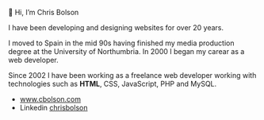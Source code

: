 👋 Hi, I’m Chris Bolson

I have been developing and designing websites for over 20 years.

I moved to Spain in the mid 90s having finished my media production degree at the University of Northumbria. 
In 2000 I began my carear as a web developer.

Since 2002 I have been working as a freelance web developer working with technologies such as <strong>HTML</strong>, CSS, JavaScript, PHP and MySQL.


- www.cbolson.com
- Linkedin [chrisbolson](https://www.linkedin.com/in/chrisbolson/)

<!---
cbolson/cbolson is a ✨ special ✨ repository because its `README.md` (this file) appears on your GitHub profile.
You can click the Preview link to take a look at your changes.
--->
